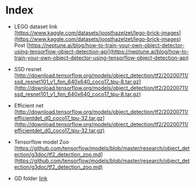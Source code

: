 # Index

- LEGO dataset link [https://www.kaggle.com/datasets/joosthazelzet/lego-brick-images](https://www.kaggle.com/datasets/joosthazelzet/lego-brick-images)
Post [https://neptune.ai/blog/how-to-train-your-own-object-detector-using-tensorflow-object-detection-api](https://neptune.ai/blog/how-to-train-your-own-object-detector-using-tensorflow-object-detection-api)

- SSD resnet [http://download.tensorflow.org/models/object_detection/tf2/20200711/ssd_resnet101_v1_fpn_640x640_coco17_tpu-8.tar.gz](http://download.tensorflow.org/models/object_detection/tf2/20200711/ssd_resnet101_v1_fpn_640x640_coco17_tpu-8.tar.gz)

- Efficient net [http://download.tensorflow.org/models/object_detection/tf2/20200711/efficientdet_d0_coco17_tpu-32.tar.gz](http://download.tensorflow.org/models/object_detection/tf2/20200711/efficientdet_d0_coco17_tpu-32.tar.gz)
- Tensorflow model Zoo [https://github.com/tensorflow/models/blob/master/research/object_detection/g3doc/tf2_detection_zoo.md](https://github.com/tensorflow/models/blob/master/research/object_detection/g3doc/tf2_detection_zoo.md)
- GD folder [link](https://drive.google.com/drive/folders/1NkJuDFVj8WCHY6ZayX4VAik9K7zqCIE4?usp=sharing)
